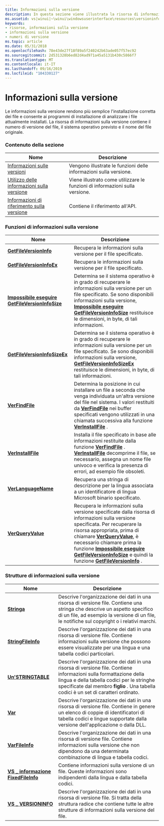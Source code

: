 ```yaml
---
title: Informazioni sulla versione
description: In questa sezione viene illustrata la risorsa di informazioni sulla versione.
ms.assetid: vs|winui|~\winui\windowsuserinterface\resources\versioninformation.htm
keywords:
- risorse, informazioni sulla versione
- informazioni sulla versione
- numeri di versione
ms.topic: article
ms.date: 05/31/2018
ms.openlocfilehash: 78e43de27f18f89a5f240242b63ade057f57ec92
ms.sourcegitcommit: 2d531328b6ed82d4ad971a45a5131b430c5866f7
ms.translationtype: MT
ms.contentlocale: it-IT
ms.lasthandoff: 09/16/2019
ms.locfileid: "104330127"
---
```

# <a name="version-information"></a>Informazioni sulla versione

Le informazioni sulla versione rendono più semplice l'installazione corretta dei file e consente ai programmi di installazione di analizzare i file attualmente installati. La risorsa di informazioni sulla versione contiene il numero di versione del file, il sistema operativo previsto e il nome del file originale.

### <a name="in-this-section"></a>Contenuto della sezione



| Nome                                                               | Descrizione                                                        |
|--------------------------------------------------------------------|--------------------------------------------------------------------|
| [Informazioni sulle versioni](about-version-information.md)         | Vengono illustrate le funzioni delle informazioni sulla versione.<br/>            |
| [Utilizzo delle informazioni sulla versione](using-version-information.md)         | Viene illustrato come utilizzare le funzioni di informazioni sulla versione.<br/> |
| [Informazioni di riferimento sulla versione](version-information-reference.md) | Contiene il riferimento all'API.<br/>                             |



 

### <a name="version-information-functions"></a>Funzioni di informazioni sulla versione



| Nome                                                         | Descrizione                                                                                                                                                                                                                                                                                                                                                           |
|--------------------------------------------------------------|-----------------------------------------------------------------------------------------------------------------------------------------------------------------------------------------------------------------------------------------------------------------------------------------------------------------------------------------------------------------------|
| [**GetFileVersionInfo**](/windows/desktop/api/Winver/nf-winver-getfileversioninfoa)             | Recupera le informazioni sulla versione per il file specificato. <br/>                                                                                                                                                                                                                                                                                                     |
| [**GetFileVersionInfoEx**](/windows/desktop/api/Winver/nf-winver-getfileversioninfoexa)         | Recupera le informazioni sulla versione per il file specificato.<br/>                                                                                                                                                                                                                                                                                                      |
| [**Impossibile eseguire GetFileVersionInfoSize**](/windows/desktop/api/Winver/nf-winver-getfileversioninfosizea)     | Determina se il sistema operativo è in grado di recuperare le informazioni sulla versione per un file specificato. Se sono disponibili informazioni sulla versione, [**Impossibile eseguire GetFileVersionInfoSize**](/windows/desktop/api/Winver/nf-winver-getfileversioninfosizea) restituisce le dimensioni, in byte, di tali informazioni. <br/>                                                                                                             |
| [**GetFileVersionInfoSizeEx**](/windows/desktop/api/Winver/nf-winver-getfileversioninfosizeexa) | Determina se il sistema operativo è in grado di recuperare le informazioni sulla versione per un file specificato. Se sono disponibili informazioni sulla versione, [**GetFileVersionInfoSizeEx**](/windows/desktop/api/Winver/nf-winver-getfileversioninfosizeexa) restituisce le dimensioni, in byte, di tali informazioni.<br/>                                                                                                          |
| [**VerFindFile**](/windows/desktop/api/Winver/nf-winver-verfindfilea)                           | Determina la posizione in cui installare un file a seconda che venga individuata un'altra versione del file nel sistema. I valori restituiti da [**VerFindFile**](/windows/desktop/api/Winver/nf-winver-verfindfilea) nei buffer specificati vengono utilizzati in una chiamata successiva alla funzione [**VerInstallFile**](/windows/desktop/api/Winver/nf-winver-verinstallfilea) . <br/>                                                                          |
| [**VerInstallFile**](/windows/desktop/api/Winver/nf-winver-verinstallfilea)                     | Installa il file specificato in base alle informazioni restituite dalla funzione [**VerFindFile**](/windows/desktop/api/Winver/nf-winver-verfindfilea) . [**VerInstallFile**](/windows/desktop/api/Winver/nf-winver-verinstallfilea) decomprime il file, se necessario, assegna un nome file univoco e verifica la presenza di errori, ad esempio file obsoleti. <br/>                                                                                   |
| [**VerLanguageName**](/windows/desktop/api/Winver/nf-winver-verlanguagenamea)                   | Recupera una stringa di descrizione per la lingua associata a un identificatore di lingua Microsoft binario specificato.<br/>                                                                                                                                                                                                                                          |
| [**VerQueryValue**](/windows/desktop/api/Winver/nf-winver-verqueryvaluea)                       | Recupera le informazioni sulla versione specificate dalla risorsa di informazioni sulla versione specificata. Per recuperare la risorsa appropriata, prima di chiamare [**VerQueryValue**](/windows/desktop/api/Winver/nf-winver-verqueryvaluea), è necessario chiamare prima la funzione [**Impossibile eseguire GetFileVersionInfoSize**](/windows/desktop/api/Winver/nf-winver-getfileversioninfosizea) e quindi la funzione [**GetFileVersionInfo**](/windows/desktop/api/Winver/nf-winver-getfileversioninfoa) . <br/> |



 

### <a name="version-information-structures"></a>Strutture di informazioni sulla versione



| Nome                                          | Descrizione                                                                                                                                                                                                                      |
|-----------------------------------------------|----------------------------------------------------------------------------------------------------------------------------------------------------------------------------------------------------------------------------------|
| [**Stringa**](string-str.md)                  | Descrive l'organizzazione dei dati in una risorsa di versione file. Contiene una stringa che descrive un aspetto specifico di un file, ad esempio la versione di un file, le notifiche sul copyright o i relativi marchi.<br/>                |
| [**StringFileInfo**](stringfileinfo.md)      | Descrive l'organizzazione dei dati in una risorsa di versione file. Contiene informazioni sulla versione che possono essere visualizzate per una lingua e una tabella codici particolari.<br/>                                                           |
| [**Un'STRINGTABLE**](stringtable.md)            | Descrive l'organizzazione dei dati in una risorsa di versione file. Contiene informazioni sulla formattazione della lingua e della tabella codici per le stringhe specificate dal membro **figlio** . Una tabella codici è un set di caratteri ordinato.<br/> |
| [**Var**](var-str.md)                        | Descrive l'organizzazione dei dati in una risorsa di versione file. Contiene in genere un elenco di coppie di identificatori di tabella codici e lingue supportate dalla versione dell'applicazione o dalla DLL.<br/>                             |
| [**VarFileInfo**](varfileinfo.md)            | Descrive l'organizzazione dei dati in una risorsa di versione file. Contiene informazioni sulla versione che non dipendono da una determinata combinazione di lingua e tabella codici.<br/>                                                        |
| [**VS \_ informazione FixedFileInfo**](/windows/win32/api/verrsrc/ns-verrsrc-vs_fixedfileinfo) | Contiene informazioni sulla versione di un file. Queste informazioni sono indipendenti dalla lingua e dalla tabella codici. <br/>                                                                                                                   |
| [**VS \_ VERSIONINFO**](vs-versioninfo.md)     | Descrive l'organizzazione dei dati in una risorsa di versione file. Si tratta della struttura radice che contiene tutte le altre strutture di informazioni sulla versione del file.<br/>                                                                    |



 

 

 





